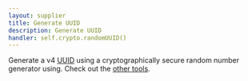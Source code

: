 ```yaml
---
layout: supplier
title: Generate UUID
description: Generate UUID
handler: self.crypto.randomUUID()
---
```


Generate a v4 [UUID](https://developer.mozilla.org/en-US/docs/Web/API/Crypto/randomUUID) using a cryptographically secure random number generator using. Check out the [other tools](/).
